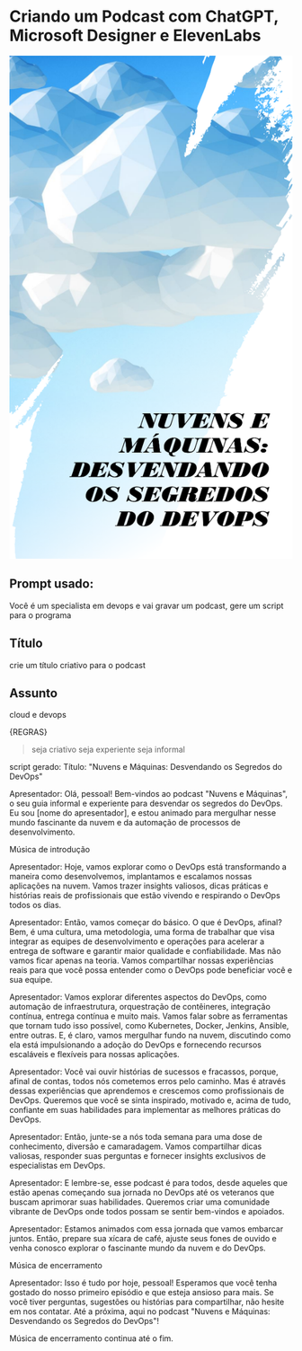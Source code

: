# Criando um Podcast com ChatGPT, Microsoft Designer e ElevenLabs

<img src="https://raw.githubusercontent.com/leostella97/podcast-ia/main/capa_podcast.png">

## Prompt usado:
Você é um specialista em devops e vai gravar um podcast, gere um script para o programa

## Título
crie um título criativo para o podcast

## Assunto
cloud e devops

{REGRAS}
> seja criativo
> seja experiente
> seja informal

script gerado:
Título: "Nuvens e Máquinas: Desvendando os Segredos do DevOps"

Apresentador: Olá, pessoal! Bem-vindos ao podcast "Nuvens e Máquinas", o seu guia informal e experiente para desvendar os segredos do DevOps. Eu sou [nome do apresentador], e estou animado para mergulhar nesse mundo fascinante da nuvem e da automação de processos de desenvolvimento.

Música de introdução

Apresentador: Hoje, vamos explorar como o DevOps está transformando a maneira como desenvolvemos, implantamos e escalamos nossas aplicações na nuvem. Vamos trazer insights valiosos, dicas práticas e histórias reais de profissionais que estão vivendo e respirando o DevOps todos os dias.

Apresentador: Então, vamos começar do básico. O que é DevOps, afinal? Bem, é uma cultura, uma metodologia, uma forma de trabalhar que visa integrar as equipes de desenvolvimento e operações para acelerar a entrega de software e garantir maior qualidade e confiabilidade. Mas não vamos ficar apenas na teoria. Vamos compartilhar nossas experiências reais para que você possa entender como o DevOps pode beneficiar você e sua equipe.

Apresentador: Vamos explorar diferentes aspectos do DevOps, como automação de infraestrutura, orquestração de contêineres, integração contínua, entrega contínua e muito mais. Vamos falar sobre as ferramentas que tornam tudo isso possível, como Kubernetes, Docker, Jenkins, Ansible, entre outras. E, é claro, vamos mergulhar fundo na nuvem, discutindo como ela está impulsionando a adoção do DevOps e fornecendo recursos escaláveis e flexíveis para nossas aplicações.

Apresentador: Você vai ouvir histórias de sucessos e fracassos, porque, afinal de contas, todos nós cometemos erros pelo caminho. Mas é através dessas experiências que aprendemos e crescemos como profissionais de DevOps. Queremos que você se sinta inspirado, motivado e, acima de tudo, confiante em suas habilidades para implementar as melhores práticas do DevOps.

Apresentador: Então, junte-se a nós toda semana para uma dose de conhecimento, diversão e camaradagem. Vamos compartilhar dicas valiosas, responder suas perguntas e fornecer insights exclusivos de especialistas em DevOps.

Apresentador: E lembre-se, esse podcast é para todos, desde aqueles que estão apenas começando sua jornada no DevOps até os veteranos que buscam aprimorar suas habilidades. Queremos criar uma comunidade vibrante de DevOps onde todos possam se sentir bem-vindos e apoiados.

Apresentador: Estamos animados com essa jornada que vamos embarcar juntos. Então, prepare sua xícara de café, ajuste seus fones de ouvido e venha conosco explorar o fascinante mundo da nuvem e do DevOps.

Música de encerramento

Apresentador: Isso é tudo por hoje, pessoal! Esperamos que você tenha gostado do nosso primeiro episódio e que esteja ansioso para mais. Se você tiver perguntas, sugestões ou histórias para compartilhar, não hesite em nos contatar. Até a próxima, aqui no podcast "Nuvens e Máquinas: Desvendando os Segredos do DevOps"!

Música de encerramento continua até o fim.
